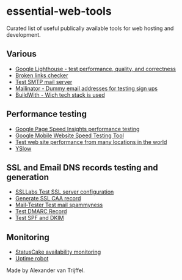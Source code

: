 # essential-web-tools
Curated list of useful publically available tools for web hosting and development.

## Various

* [Google Lighthouse - test performance, quality, and correctness](https://chrome.google.com/webstore/detail/lighthouse/blipmdconlkpinefehnmjammfjpmpbjk)
* [Broken links checker](http://www.brokenlinkcheck.com/broken-links.php)
* [Test SMTP mail server](https://mxtoolbox.com/SuperTool.aspx?action=smtp)
* [Mailinator - Dummy email addresses for testing sign ups](https://www.mailinator.com/)
* [BuildWith - Wich tech stack is used](https://builtwith.com)

## Performance testing
* [Google Page Speed Insights performance testing](https://developers.google.com/speed/pagespeed/insights/)
* [Google Mobile Website Speed Testing Tool](https://testmysite.thinkwithgoogle.com)
* [Test web site performance from many locations in the world](https://www.dotcom-tools.com/web-server-performance-test.aspx)
* [YSlow](http://yslow.org/)


## SSL and Email DNS records testing and generation
* [SSLLabs Test SSL server configuration](https://www.ssllabs.com/ssltest/)
* [Generate SSL CAA record](https://sslmate.com/labs/caa/)
* [Mail-Tester Test mail spammyness](https://www.mail-tester.com/)
* [Test DMARC Record](https://mxtoolbox.com/dmarc.aspx)
* [Test SPF and DKIM](https://www.mail-tester.com/spf-dkim-check)

## Monitoring
* [StatusCake availability monitoring](https://www.statuscake.com/)
* [Uptime robot](https://uptimerobot.com/)



Made by Alexander van Trijffel.
